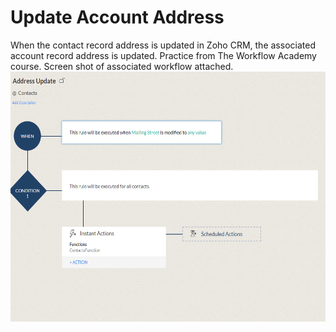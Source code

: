 # Update Account Address
When the contact record address is updated in Zoho CRM, the associated account record address is updated. Practice from The Workflow Academy course.
Screen shot of associated workflow attached. 
<img src = "accountaddressupdate.PNG" style="height: 400px">
